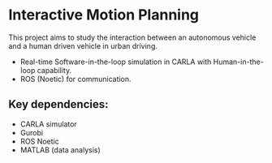 # Interactive Motion Planning
This project aims to study the interaction between an autonomous vehicle and a human driven vehicle in urban driving.

- Real-time Software-in-the-loop simulation in CARLA with Human-in-the-loop capability.
- ROS (Noetic) for communication.

## Key dependencies:
- CARLA simulator
- Gurobi
- ROS Noetic
- MATLAB (data analysis)
